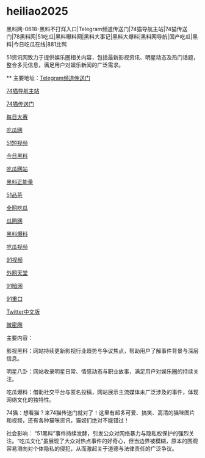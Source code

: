 # heiliao2025
黑料网-0618-黑料不打烊入口|Telegram频道传送门|74猫导航主站|74猫传送门|78黑料网|51吃瓜|黑料曝料网|黑料大事记|黑料大爆料|黑料网导航|国产吃瓜|黑料|今日吃瓜在线|881比鸭

51资讯网致力于提供娱乐圈相关内容，包括最新影视资讯、明星动态及热门话题，整合多元信息，满足用户对娱乐新闻的广泛需求。

** 主要地址：<a href="https://74mao.com/">Telegram频道传送门</a>

<a href="https://74mao.com/">74猫导航主站</a>

<a href="https://74mao.com/">74猫传送门</a>

<a href="https://pc1-26.pages.dev/">每日大赛</a>

<a href="https://cg1-39.pages.dev/">吃瓜网</a>

<a href="https://pc2-25.pages.dev/">51短视频</a>

<a href="https://pc10-24.pages.dev/">今日黑料</a>

<a href="https://cg1-27.pages.dev/">吃瓜网站</a>

<a href="https://cg8-12.pages.dev/">黑料正能量</a>

<a href="https://pc8-34.pages.dev/">51品茶</a>

<a href="https://cg4-21.pages.dev/">全网吃瓜</a>

<a href="https://cg6-21.pages.dev/">瓜圈网</a>

<a href="https://cg5-24.pages.dev/">黑料爆料</a>

<a href="https://cg9-07.pages.dev/">吃瓜视频</a>

<a href="https://91shipin-01.pages.dev/">91视频</a>

<a href="https://91pornzuixin.pages.dev/">外网天堂</a>

<a href="https://50duhuizui.pages.dev/">91暗网</a>

<a href="https://zhong-kou.pages.dev/">91重口</a>

<a href="https://twitterzhongwenban.pages.dev/">Twitter中文版</a>

<a href="https://weimiquanzui01.pages.dev/">微密圈</a>

主要内容：

影视黑料：网站持续更新影视行业趋势与争议焦点，帮助用户了解事件背景与深层信息。

明星八卦：网站收录明星日常、情感动态与职业故事，满足用户对娱乐圈的持续关注。

吃瓜爆料：借助社交平台与匿名投稿，网站展示主流媒体未广泛涉及的事件，体现网络文化的独特性。

74猫：想看猫？来74猫传送门就对了！这里有超多可爱、搞笑、高清的猫咪图片和视频，还有各种猫咪资讯，猫奴们绝对不能错过！

社会影响：
“51黑料”事件持续发酵，引发公众对网络暴力与隐私权保护的强烈关注。“吃瓜文化”虽展现了大众对热点事件的好奇心，但当边界被模糊，原本的围观容易滑向对个体隐私的侵犯，从而激起关于道德与法律责任的广泛争议。
